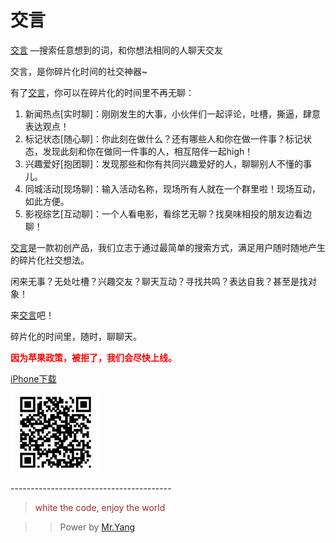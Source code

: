 # 交言



[交言] —搜索任意想到的词，和你想法相同的人聊天交友

交言，是你碎片化时间的社交神器~


有了[交言]，你可以在碎片化的时间里不再无聊：

1. 新闻热点[实时聊]：刚刚发生的大事，小伙伴们一起评论，吐槽，撕逼，肆意表达观点！
2. 标记状态[随心聊]：你此刻在做什么？还有哪些人和你在做一件事？标记状态，发现此刻和你在做同一件事的人，相互陪伴一起high！
3. 兴趣爱好[抱团聊]：发现那些和你有共同兴趣爱好的人，聊聊别人不懂的事儿。
4. 同城活动[现场聊]：输入活动名称，现场所有人就在一个群里啦！现场互动，如此方便。
5. 影视综艺[互动聊]：一个人看电影，看综艺无聊？找臭味相投的朋友边看边聊！

[交言]是一款初创产品，我们立志于通过最简单的搜索方式，满足用户随时随地产生的碎片化社交想法。

闲来无事？无处吐槽？兴趣交友？聊天互动？寻找共鸣？表达自我？甚至是找对象！

来[交言]吧！

碎片化的时间里，随时，聊聊天。

<font color=red> **因为苹果政策，被拒了，我们会尽快上线。**</font>

[iPhone下载](https://itunes.apple.com/cn/app/id1041310652)

![iPhone](https://github.com/youran1024/JTalk/blob/master/Download/iPhone%20Download.png)

[交言]:一款聊天软件
\----------------------------------------


> <font color=brown>white the code, enjoy the world</font>

>> Power by [Mr.Yang](www.github.com/youran1024)
